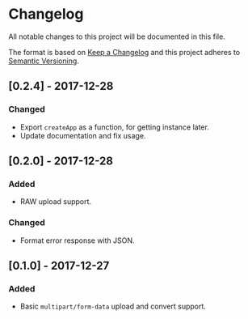 # Changelog

All notable changes to this project will be documented in this file.

The format is based on [Keep a Changelog](http://keepachangelog.com/en/1.0.0/)
and this project adheres to [Semantic Versioning](http://semver.org/spec/v2.0.0.html).

## [0.2.4] - 2017-12-28

### Changed

* Export `createApp` as a function, for getting instance later.
* Update documentation and fix usage.

## [0.2.0] - 2017-12-28

### Added

* RAW upload support.

### Changed

* Format error response with JSON.

## [0.1.0] - 2017-12-27

### Added

* Basic `multipart/form-data` upload and convert support.
